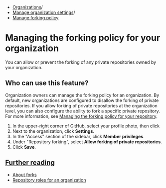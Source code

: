   * [Organizations](https://docs.github.com/en/organizations "Organizations")/
  * [Manage organization settings](https://docs.github.com/en/organizations/managing-organization-settings "Manage organization settings")/
  * [Manage forking policy](https://docs.github.com/en/organizations/managing-organization-settings/managing-the-forking-policy-for-your-organization "Manage forking policy")


# Managing the forking policy for your organization
You can allow or prevent the forking of any private repositories owned by your organization.
## Who can use this feature?
Organization owners can manage the forking policy for an organization.
By default, new organizations are configured to disallow the forking of private repositories.
If you allow forking of private repositories at the organization level, you can also configure the ability to fork a specific private repository. For more information, see [Managing the forking policy for your repository](https://docs.github.com/en/repositories/managing-your-repositorys-settings-and-features/managing-repository-settings/managing-the-forking-policy-for-your-repository).
  1. In the upper-right corner of GitHub, select your profile photo, then click 
  2. Next to the organization, click **Settings**.
  3. In the "Access" section of the sidebar, click **Member privileges**.
  4. Under "Repository forking", select **Allow forking of private repositories**.
  5. Click **Save**.


## [Further reading](https://docs.github.com/en/organizations/managing-organization-settings/managing-the-forking-policy-for-your-organization#further-reading)
  * [About forks](https://docs.github.com/en/pull-requests/collaborating-with-pull-requests/working-with-forks/about-forks)
  * [Repository roles for an organization](https://docs.github.com/en/organizations/managing-user-access-to-your-organizations-repositories/managing-repository-roles/repository-roles-for-an-organization)


